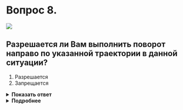 # Вопрос 8.

![](https://s.drom.ru/i24227/pdd/tickets/2016/1542608998.jpg)

## Разрешается ли Вам выполнить поворот направо по указанной траектории в данной ситуации?

1. Разрешается
2. Запрещается

<details>
<summary><b>Показать ответ</b></summary>
Правильный ответ: 1
</details>
<details>
<summary><b>Подробнее</b></summary>
При повороте направо транспортное средство должно двигаться по возможности ближе к правому краю проезжей части, т.е. по крайней правой полосе. В данном случае у Вас такой возможности нет по причине остановки на этой полосе легкового автомобиля. Продолжаете движение по указанной траектории.
(Пункт 8.6 ПДД)
</details>